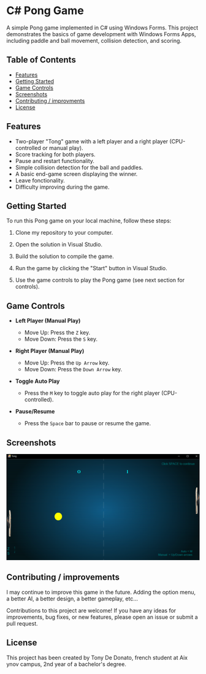 
# C# Pong Game

A simple Pong game implemented in C# using Windows Forms. This project demonstrates the basics of game development with Windows Forms Apps, including paddle and ball movement, collision detection, and scoring.

## Table of Contents
- [Features](#features)
- [Getting Started](#getting-started)
- [Game Controls](#game-controls)
- [Screenshots](#screenshots)
- [Contributing / improvments](#contributing)
- [License](#license)

## Features

- Two-player "Tong" game with a left player and a right player (CPU-controlled or manual play).
- Score tracking for both players.
- Pause and restart functionality.
- Simple collision detection for the ball and paddles.
- A basic end-game screen displaying the winner.
- Leave fonctionality.
- Difficulty improving during the game.

## Getting Started

To run this Pong game on your local machine, follow these steps:

1. Clone my repository to your computer.

2. Open the solution in Visual Studio.

3. Build the solution to compile the game.

4. Run the game by clicking the "Start" button in Visual Studio.

5. Use the game controls to play the Pong game (see next section for controls).

## Game Controls

- **Left Player (Manual Play)**
  - Move Up: Press the `Z` key.
  - Move Down: Press the `S` key.

- **Right Player (Manual Play)**
  - Move Up: Press the `Up Arrow` key.
  - Move Down: Press the `Down Arrow` key.

- **Toggle Auto Play**
  - Press the `M` key to toggle auto play for the right player (CPU-controlled).

- **Pause/Resume**
  - Press the `Space` bar to pause or resume the game.

## Screenshots

![Screenshot 1](wfa_pong/assets/Capture.PNG)

## Contributing / improvements

I may continue to improve this game in the future. Adding the option menu, a better AI, a better design, a better gameplay, etc...

Contributions to this project are welcome! If you have any ideas for improvements, bug fixes, or new features, please open an issue or submit a pull request.

## License

This project has been created by Tony De Donato, french student at Aix ynov campus, 2nd year of a bachelor's degree.
